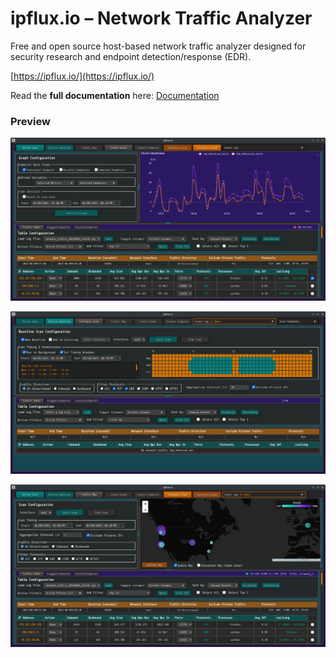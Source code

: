 # ipflux.io – Network Traffic Analyzer

Free and open source host-based network traffic analyzer designed for security research and endpoint detection/response (EDR). 

[https://ipflux.io/](https://ipflux.io/)

Read the **full documentation** here:
[Documentation](./DOCUMENTATION.md)

### Preview

![Description](https://raw.githubusercontent.com/nathvnt/ipfluxio-linux/master/website/gallery/content/ipfss2.png)

![Description](https://raw.githubusercontent.com/nathvnt/ipfluxio-linux/master/website/gallery/content/ipfss3.png)

![Description](https://raw.githubusercontent.com/nathvnt/ipfluxio-linux/master/website/gallery/content/ipfss1.png)
